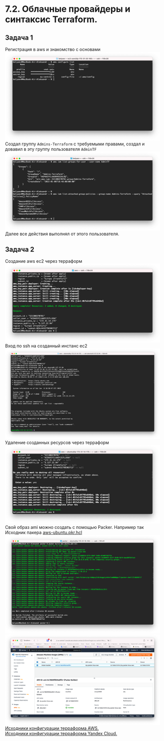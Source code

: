 # 7.2. Облачные провайдеры и синтаксис Terraform.  

## Задача 1  

   Регистрация в aws и знакомство с основами  
   ![](img/aws_conf.png)  
   Создал группу `Admins-Terraform` с требуемыми правами, создал и довавил в эту группу пользователя `AdminTF`  
   ![](img/aws_list.png)  
   Далее все действия выполнял от этого пользователя.  
   
## Задача 2  

   Создание aws ec2 через терраформ  
   ![](img/aws_apply.png)  
   Вход по ssh на созданный инстанс ec2  
   ![](img/aws_login.png)  
   Удаление созданных ресурсов через терраформ  
   ![](img/aws_destroy.png)  
   Свой образ ami можно создать с помощью Packer. Например так  
   Исходник пакера [aws-ubuntu.pkr.hcl](https://github.com/belas80/devops-netology/blob/main/homeworks/07-terraform-02-syntax/src/packer/aws-ubuntu.pkr.hcl)
   ![](img/packer_build.png)
   ![](img/packer_web.png)  
   [Исходники конфигурации терраформа AWS.](https://github.com/belas80/devops-netology/tree/main/homeworks/07-terraform-02-syntax/src/terraform/aws)  
   [Исходники конфигурации терраформа Yandex Cloud.](https://github.com/belas80/devops-netology/tree/main/homeworks/07-terraform-02-syntax/src/terraform/yc)